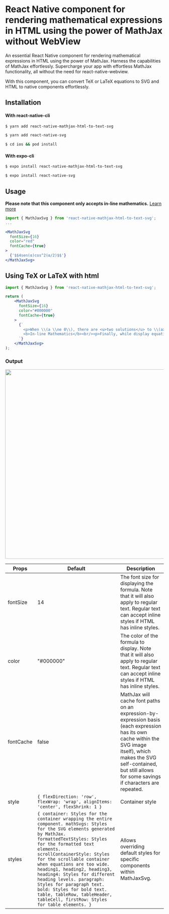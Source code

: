 # React Native component for rendering mathematical expressions in HTML using the power of MathJax without WebView

An essential React Native component for rendering mathematical expressions in HTML using the power of MathJax. Harness the capabilities of MathJax effortlessly. Supercharge your app with effortless MathJax functionality, all without the need for react-native-webview.

With this component, you can convert TeX or LaTeX equations to SVG and HTML to native <Text/> components effortlessly.

## Installation

#### With react-native-cli
```bash
$ yarn add react-native-mathjax-html-to-text-svg
```
```bash
$ yarn add react-native-svg
```
```bash
$ cd ios && pod install
```
#### With expo-cli
```bash
$ expo install react-native-mathjax-html-to-text-svg 
```
```bash
$ expo install react-native-svg
```

## Usage
**Please note that this component only accepts in-line mathematics.** [Learn more](http://docs.mathjax.org/en/latest/basic/mathematics.html)
```jsx
import { MathJaxSvg } from 'react-native-mathjax-html-to-text-svg';
...

<MathJaxSvg 
  fontSize={16}
  color="red"
  fontCache={true}
>
  {'$$4sen(α)cos^2(α/2)$$'}
</MathJaxSvg>
```
## Using TeX or LaTeX with html
```jsx
import { MathJaxSvg } from 'react-native-mathjax-html-to-text-svg';

return (
    <MathJaxSvg 
      fontSize={16}
      color="#000000"
      fontCache={true}
    >
      {`
        <p>When \\(a \\ne 0\\), there are <u>two solutions</u> to \\(ax^2 + bx + c = 0\\) <span style="color:red;">and</span> they are $$x = {-b \\pm \\sqrt{b^2-4ac} \\over 2a}.$$</p>
        <b>In-line Mathematics</b><br/><p>Finally, while display equations look good for a page of samples, the ability to mix math <mark>and text in a paragraph is also important.</mark><br/><b>This expression \\(\\sqrt{3x-1}+(1+x)^2\\) is an <span style="color:red;font-style:italic;">example of an inline equation</span>.</b>As you see, MathJax equations can be used this way as well, without unduly disturbing the <s>spacing between lines</s>.</p>
      `}
    </MathJaxSvg>
);
```
### Output
<img width="600" src="https://raw.githubusercontent.com/oguzhankurumm/react-native-mathjax-text-svg/main/export.png"/>

|  Props            | Default                    | Description                             |
| ----------------- | -------------------------- | --------------------------------------- |
|  fontSize         | 14                         | The font size for displaying the formula. Note that it will also apply to regular text. Regular text can accept inline styles if HTML has inline styles.        |
|  color            | "#000000"                  | The color of the formula to display. Note that it will also apply to regular text. Regular text can accept inline styles if HTML has inline styles.             |
|  fontCache        | false                      | MathJax will cache font paths on an expression-by-expression basis (each expression has its own cache within the SVG image itself), which makes the SVG self-contained, but still allows for some savings if characters are repeated.               |
|  style            | `{ flexDirection: 'row', flexWrap: 'wrap', alignItems: 'center', flexShrink: 1 } `          | Container style             |
| styles | `{ container: Styles for the container wrapping the entire component. mathSvgs: Styles for the SVG elements generated by MathJax. formattedTextStyles: Styles for the formatted text elements. scrollContainerStyle: Styles for the scrollable container when equations are too wide. heading1, heading2, heading3, heading4: Styles for different heading levels. paragraph: Styles for paragraph text. bold: Styles for bold text. table, tableRow, tableHeader, tableCell, firstRow: Styles for table elements. }` | Allows overriding default styles for specific components within MathJaxSvg. |

 



[comment]: <> (## Example)

[comment]: <> ([https://github.com/railsjack/demo-app-for-mathjax]&#40;https://github.com/railsjack/demo-app-for-mathjax&#41;)
